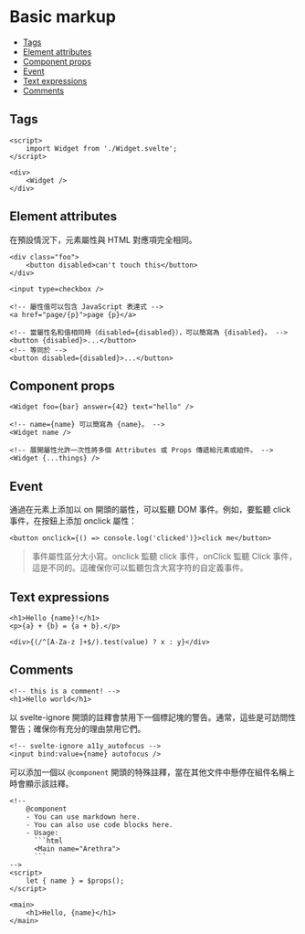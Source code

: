 # Basic markup
- [Tags](#tags)
- [Element attributes](#element-attributes)
- [Component props](#component-props)
- [Event](#event)
- [Text expressions](#text-expressions)
- [Comments](#text-expressions)


## Tags
```svelte
<script>
	import Widget from './Widget.svelte';
</script>

<div>
	<Widget />
</div>
```

## Element attributes
在預設情況下，元素屬性與 HTML 對應項完全相同。

```svelte
<div class="foo">
	<button disabled>can't touch this</button>
</div>

<input type=checkbox />

<!-- 屬性值可以包含 JavaScript 表達式 -->
<a href="page/{p}">page {p}</a>

<!-- 當屬性名和值相同時（disabled={disabled}），可以簡寫為 {disabled}。 -->
<button {disabled}>...</button>
<!-- 等同於 -->
<button disabled={disabled}>...</button>
```

## Component props

```svelte
<Widget foo={bar} answer={42} text="hello" />

<!-- name={name} 可以簡寫為 {name}。 -->
<Widget name />

<!-- 展開屬性允許一次性將多個 Attributes 或 Props 傳遞給元素或組件。 -->
<Widget {...things} />
```

## Event
通過在元素上添加以 on 開頭的屬性，可以監聽 DOM 事件。例如，要監聽 click 事件，在按鈕上添加 onclick 屬性：

```svelte
<button onclick={() => console.log('clicked')}>click me</button>
```

> 事件屬性區分大小寫。onclick 監聽 click 事件，onClick 監聽 Click 事件，這是不同的。這確保你可以監聽包含大寫字符的自定義事件。


## Text expressions
```svelte
<h1>Hello {name}!</h1>
<p>{a} + {b} = {a + b}.</p>

<div>{(/^[A-Za-z ]+$/).test(value) ? x : y}</div>
```

## Comments
```svelte
<!-- this is a comment! -->
<h1>Hello world</h1>
```

以 svelte-ignore 開頭的註釋會禁用下一個標記塊的警告。通常，這些是可訪問性警告；確保你有充分的理由禁用它們。
```svelte
<!-- svelte-ignore a11y_autofocus -->
<input bind:value={name} autofocus />
```

可以添加一個以 `@component` 開頭的特殊註釋，當在其他文件中懸停在組件名稱上時會顯示該註釋。
```svelte
<!--
	@component
	- You can use markdown here.
	- You can also use code blocks here.
	- Usage:
	  ```html
	  <Main name="Arethra">
	  ```
-->
<script>
	let { name } = $props();
</script>

<main>
	<h1>Hello, {name}</h1>
</main>
```